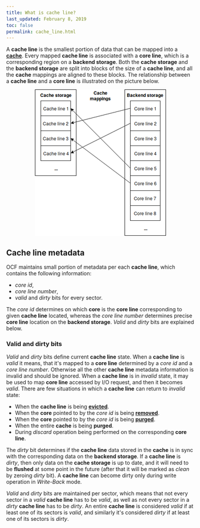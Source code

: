 ```yaml
---
title: What is cache line?
last_updated: February 8, 2019
toc: false
permalink: cache_line.html
---
```


A **cache line** is the smallest portion of data that can be mapped
into a [**cache**](/cache.html). Every mapped **cache line** is
associated with a **core line**, which is a corresponding region on a
**backend storage**. Both the **cache storage** and the **backend storage**
are split into blocks of the size of a **cache line**, and all the
**cache** mappings are aligned to these blocks. The relationship between
a **cache line** and a **core line** is illustrated on the picture below.

<center><img src="images/cache_line.png"></center>

## Cache line metadata

OCF maintains small portion of metadata per each **cache line**, which
contains the following information:
- *core id*,
- *core line number*,
- *valid* and *dirty* bits for every sector.

The *core id* determines on which **core** is the **core line**
corresponding to given **cache line** located, whereas the *core line
number* determines precise **core line** location on the **backend
storage**. *Valid* and *dirty* bits are explained below.

### Valid and dirty bits

*Valid* and *dirty* bits define current **cache line** state. When a
**cache line** is *valid* it means, that it's mapped to a **core line**
determined by a *core id* and a *core line number*. Otherwise all the
other **cache line** metadata information is invalid and should be ignored.
When a **cache line** is in *invalid* state, it may be used to map **core
line** accessed by I/O request, and then it becomes *valid*. There are
few situations in which a **cache line** can return to *invalid* state:
- When the **cache line** is being [**evicted**](/cache_operations.html).
- When the **core** pointed to by the *core id* is being
  [**removed**](/cache_management.html).
- When the **core** pointed to by the *core id* is being
  [**purged**](/cache_operations.html).
- When the entire **cache** is being **purged**.
- During *discard* operation being performed on the corresponding **core
  line**.

The *dirty* bit determines if the **cache line** data stored in the
**cache** is in sync with the corresponding data on the **backend storage**.
If a **cache line** is *dirty*, then only data on the **cache storage**
is up to date, and it will need to be **flushed** at some point in the
future (after that it will be marked as *clean* by zeroing *dirty* bit).
A **cache line** can become dirty only during write operation in *Write-Back*
mode.

*Valid* and *dirty* bits are maintained per sector, which means that
not every sector in a *valid* **cache line** has to be *valid*, as well
as not every sector in a *dirty* **cache line** has to be *dirty*. An
entire **cache line** is considered *valid* if at least one of its
sectors is *valid*, and similarly it's considered *dirty* if at least
one of its sectors is *dirty*.
